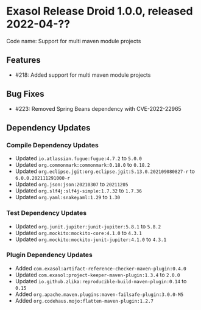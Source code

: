 # Exasol Release Droid 1.0.0, released 2022-04-??

Code name: Support for multi maven module projects

## Features

* #218: Added support for multi maven module projects

## Bug Fixes

* #223: Removed Spring Beans dependency with CVE-2022-22965

## Dependency Updates

### Compile Dependency Updates

* Updated `io.atlassian.fugue:fugue:4.7.2` to `5.0.0`
* Updated `org.commonmark:commonmark:0.18.0` to `0.18.2`
* Updated `org.eclipse.jgit:org.eclipse.jgit:5.13.0.202109080827-r` to `6.0.0.202111291000-r`
* Updated `org.json:json:20210307` to `20211205`
* Updated `org.slf4j:slf4j-simple:1.7.32` to `1.7.36`
* Updated `org.yaml:snakeyaml:1.29` to `1.30`

### Test Dependency Updates

* Updated `org.junit.jupiter:junit-jupiter:5.8.1` to `5.8.2`
* Updated `org.mockito:mockito-core:4.1.0` to `4.3.1`
* Updated `org.mockito:mockito-junit-jupiter:4.1.0` to `4.3.1`

### Plugin Dependency Updates

* Added `com.exasol:artifact-reference-checker-maven-plugin:0.4.0`
* Updated `com.exasol:project-keeper-maven-plugin:1.3.4` to `2.0.0`
* Updated `io.github.zlika:reproducible-build-maven-plugin:0.14` to `0.15`
* Added `org.apache.maven.plugins:maven-failsafe-plugin:3.0.0-M5`
* Added `org.codehaus.mojo:flatten-maven-plugin:1.2.7`
